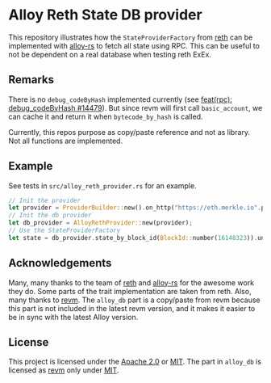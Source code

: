 # Alloy Reth State DB provider
This repository illustrates how the `StateProviderFactory` from [reth](https://github.com/paradigmxyz/reth) can be implemented with [alloy-rs](https://github.com/alloy-rs/alloy) to fetch all state using RPC. This can be useful to not be dependent on a real database when testing reth ExEx.

## Remarks
There is no `debug_codeByHash` implemented currently (see [feat(rpc): debug_codeByHash #14479](https://github.com/paradigmxyz/reth/issues/14479)). But since revm will first call `basic_account`, we can cache it and return it when `bytecode_by_hash` is called.

Currently, this repos purpose as copy/paste reference and not as library. Not all functions are implemented.

## Example
See tests in `src/alloy_reth_provider.rs` for an example.

```rust
// Init the provider
let provider = ProviderBuilder::new().on_http("https://eth.merkle.io".parse().unwrap());
// Init the db provider
let db_provider = AlloyRethProvider::new(provider);
// Use the StateProviderFactory
let state = db_provider.state_by_block_id(BlockId::number(16148323)).unwrap();
```

## Acknowledgements
Many, many thanks to the team of [reth](https://github.com/paradigmxyz/reth) and [alloy-rs](https://github.com/alloy-rs/alloy) for the awesome work they do. Some parts of the trait implementation are taken from reth. Also, many thanks to [revm](https://github.com/bluealloy/revm). The `alloy_db` part is a copy/paste from revm because this part is not included in the latest revm version, and it makes it easier to be in sync with the latest Alloy version.

## License
This project is licensed under the [Apache 2.0](./LICENSE-APACHE) or [MIT](./LICENSE-MIT). The part in `alloy_db` is licensed as [revm](https://github.com/bluealloy/revm) only under [MIT](./LICENSE-MIT).